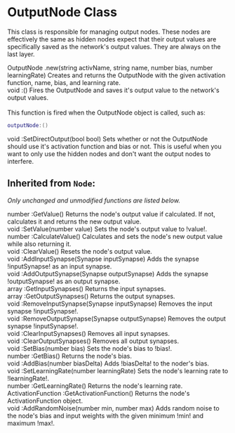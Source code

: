 # **OutputNode Class**
This class is responsible for managing output nodes. These nodes are effectively the same as hidden nodes expect that their output values are specifically saved as the network's output values. They are always on the last layer.

<div class=functionDoc>
OutputNode .new(string activName, string name, number bias, number learningRate)
Creates and returns the OutputNode with the given activation function, name, bias, and learning rate.
</div>

<div class=functionDoc>
void :()
Fires the OutputNode and saves it's output value to the network's output values.
<br><br>
This function is fired when the OutputNode object is called, such as:

```lua
outputNode:()
```
</div>

<div class=functionDoc>
void :SetDirectOutput(bool bool)
Sets whether or not the OutputNode should use it's activation function and bias or not. This is useful when you want to only use the hidden nodes and don't want the output nodes to interfere.
</div>

## Inherited from <code class=funcName>Node</code>:
<i>Only unchanged and unmodified functions are listed below.</i>

<div class=functionDoc>
number :GetValue()
Returns the node's output value if calculated. If not, calculates it and returns the new output value.
</div>

<div class=functionDoc>
void :SetValue(number value)
Sets the node's output value to !value!.
</div>

<div class=functionDoc>
number :CalculateValue()
Calculates and sets the node's new output value while also returning it.
</div>

<div class=functionDoc>
void :ClearValue()
Resets the node's output value.
</div>

<div class=functionDoc>
void :AddInputSynapse(Synapse inputSynapse)
Adds the synapse !inputSynapse! as an input synapse.
</div>

<div class=functionDoc>
void :AddOutputSynapse(Synapse outputSynapse)
Adds the synapse !outputSynapse! as an output synapse.
</div>

<div class=functionDoc>
array :GetInputSynapses()
Returns the input synapses.
</div>

<div class=functionDoc>
array :GetOutputSynapses()
Returns the output synapses.
</div>

<div class=functionDoc>
void :RemoveInputSynapse(Synapse inputSynapse)
Removes the input synapse !inputSynapse!.
</div>

<div class=functionDoc>
void :RemoveOutputSynapse(Synapse outputSynapse)
Removes the output synapse !inputSynapse!.
</div>

<div class=functionDoc>
void :ClearInputSynapses()
Removes all input synapses.
</div>

<div class=functionDoc>
void :ClearOutputSynapses()
Removes all output synapses.
</div>

<div class=functionDoc>
void :SetBias(number bias)
Sets the node's bias to !bias!.
</div>

<div class=functionDoc>
number :GetBias()
Returns the node's bias.
</div>

<div class=functionDoc>
void :AddBias(number biasDelta)
Adds !biasDelta! to the noder's bias.
</div>

<div class=functionDoc>
void :SetLearningRate(number learningRate)
Sets the node's learning rate to !learningRate!.
</div>

<div class=functionDoc>
number :GetLearningRate()
Returns the node's learning rate.
</div>

<div class=functionDoc>
ActivationFunction :GetActivationFunction()
Returns the node's ActivationFunction object.
</div>

<div class=functionDoc>
void :AddRandomNoise(number min, number max)
Adds random noise to the node's bias and input weights with the given minimum !min! and maximum !max!.
</div>